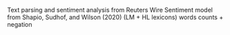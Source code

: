 Text parsing and sentiment analysis from Reuters Wire
Sentiment model from Shapio, Sudhof, and Wilson (2020)
(LM + HL lexicons) words counts + negation
